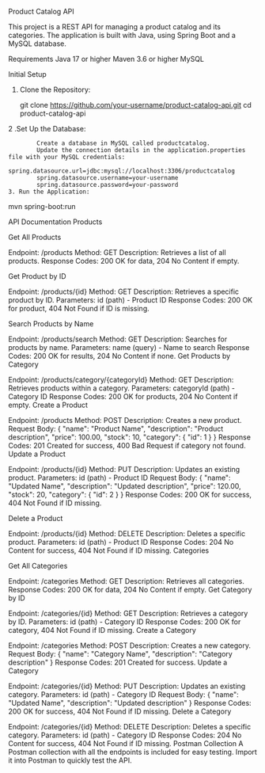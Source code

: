 Product Catalog API

This project is a REST API for managing a product catalog and its categories. The application is built with Java, using Spring Boot and a MySQL database.

Requirements
      Java 17 or higher
      Maven 3.6 or higher
      MySQL

Initial Setup
   1. Clone the Repository:
      
      git clone https://github.com/your-username/product-catalog-api.git
      cd product-catalog-api

  2 .Set Up the Database:

            Create a database in MySQL called productcatalog.
            Update the connection details in the application.properties file with your MySQL credentials:
            spring.datasource.url=jdbc:mysql://localhost:3306/productcatalog
            spring.datasource.username=your-username
            spring.datasource.password=your-password
    3. Run the Application:

   mvn spring-boot:run

API Documentation
Products

Get All Products

Endpoint: /products
Method: GET
Description: Retrieves a list of all products.
Response Codes: 200 OK for data, 204 No Content if empty.

Get Product by ID

Endpoint: /products/{id}
Method: GET
Description: Retrieves a specific product by ID.
Parameters: id (path) - Product ID
Response Codes: 200 OK for product, 404 Not Found if ID is missing.

Search Products by Name

Endpoint: /products/search
Method: GET
Description: Searches for products by name.
Parameters: name (query) - Name to search
Response Codes: 200 OK for results, 204 No Content if none.
Get Products by Category

Endpoint: /products/category/{categoryId}
Method: GET
Description: Retrieves products within a category.
Parameters: categoryId (path) - Category ID
Response Codes: 200 OK for products, 204 No Content if empty.
Create a Product

Endpoint: /products
Method: POST
Description: Creates a new product.
Request Body:
{
    "name": "Product Name",
    "description": "Product description",
    "price": 100.00,
    "stock": 10,
    "category": { "id": 1 }
}
Response Codes: 201 Created for success, 400 Bad Request if category not found.
Update a Product

Endpoint: /products/{id}
Method: PUT
Description: Updates an existing product.
Parameters: id (path) - Product ID
Request Body:
  {
  "name": "Updated Name",
  "description": "Updated description",
  "price": 120.00,
  "stock": 20,
  "category": { "id": 2 }
  }
Response Codes: 200 OK for success, 404 Not Found if ID missing.

Delete a Product

Endpoint: /products/{id}
Method: DELETE
Description: Deletes a specific product.
Parameters: id (path) - Product ID
Response Codes: 204 No Content for success, 404 Not Found if ID missing.
Categories

Get All Categories

Endpoint: /categories
Method: GET
Description: Retrieves all categories.
Response Codes: 200 OK for data, 204 No Content if empty.
Get Category by ID

Endpoint: /categories/{id}
Method: GET
Description: Retrieves a category by ID.
Parameters: id (path) - Category ID
Response Codes: 200 OK for category, 404 Not Found if ID missing.
Create a Category

Endpoint: /categories
Method: POST
Description: Creates a new category.
Request Body:
  {
  "name": "Category Name",
  "description": "Category description"
  }
Response Codes: 201 Created for success.
Update a Category

Endpoint: /categories/{id}
Method: PUT
Description: Updates an existing category.
Parameters: id (path) - Category ID
Request Body:
  {
  "name": "Updated Name",
  "description": "Updated description"
  }
Response Codes: 200 OK for success, 404 Not Found if ID missing.
Delete a Category

Endpoint: /categories/{id}
Method: DELETE
Description: Deletes a specific category.
Parameters: id (path) - Category ID
Response Codes: 204 No Content for success, 404 Not Found if ID missing.
Postman Collection
A Postman collection with all the endpoints is included for easy testing. Import it into Postman to quickly test the API.


